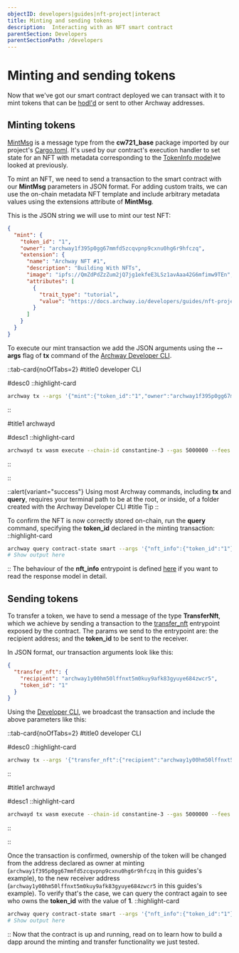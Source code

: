 ```yaml
---
objectID: developers|guides|nft-project|interact
title: Minting and sending tokens
description:  Interacting with an NFT smart contract
parentSection: Developers
parentSectionPath: /developers
---
```


# Minting and sending tokens

Now that we've got our smart contract deployed we can transact with it to mint tokens that can be <a href="https://academy.binance.com/en/glossary/hodl" target="_blank" >hodl'd</a> or sent to other Archway addresses.

## Minting tokens

<a href="https://github.com/CosmWasm/cw-nfts/blob/v0.9.3/contracts/cw721-base/src/msg.rs#L60-L72" target="_blank" >MintMsg</a> is a message type from the **cw721_base** package imported by our project's <a href="https://github.com/archway-network/archway-templates/blob/main/cw721/on-chain-metadata/Cargo.toml" target="_blank" >Cargo.toml</a>. It's used by our contract's execution handler to set state for an NFT with metadata corresponding to the <a href="https://github.com/CosmWasm/cw-nfts/blob/v0.9.3/contracts/cw721-base/src/state.rs#L91-L105" target="_blank" >TokenInfo model</a>we looked at previously.

To mint an NFT, we need to send a transaction to the smart contract with our **MintMsg** parameters in JSON format. For adding custom traits, we can use the on-chain metadata NFT template and include arbitrary metadata values using the extensions attribute of **MintMsg**.

This is the JSON string we will use to mint our test NFT:

```json
{
  "mint": {
    "token_id": "1",
    "owner": "archway1f395p0gg67mmfd5zcqvpnp9cxnu0hg6r9hfczq",
    "extension": {
      "name": "Archway NFT #1",
      "description": "Building With NFTs",
      "image": "ipfs://QmZdPdZzZum2jQ7jg1ekfeE3LSz1avAaa42G6mfimw9TEn",
      "attributes": [
        {
          "trait_type": "tutorial",
          "value": "https://docs.archway.io/developers/guides/nft-project/start"
        }
      ]
    }
  }
}
```

To execute our mint transaction we add the JSON arguments using the **--args** flag of **tx** command of the <a href="https://www.npmjs.com/package/@archwayhq/cli" target="_blank" >Archway Developer CLI</a>.

::tab-card{noOfTabs=2}
#title0
developer CLI

#desc0
::highlight-card

```bash
archway tx --args '{"mint":{"token_id":"1","owner":"archway1f395p0gg67mmfd5zcqvpnp9cxnu0hg6r9hfczq","extension":{"name":"Archway NFT #1","description":"Building With NFTs","image":"ipfs://QmZdPdZzZum2jQ7jg1ekfeE3LSz1avAaa42G6mfimw9TEn","attributes":[{"trait_type":"tutorial","value":"https://docs.archway.io/developers/guides/nft-project/start"}]}}}'
```

::

#title1
archwayd

#desc1
::highlight-card

```bash
archwayd tx wasm execute --chain-id constantine-3 --gas 5000000 --fees 8000aconst archway188u72zstacfq4uknszr0cqry8vn68ynrcfcee4xjlmk6v2vhewysnkr798  '{"mint":{"token_id":"1","owner":"archway1f395p0gg67mmfd5zcqvpnp9cxnu0hg6r9hfczq","extension":{"name":"Archway NFT #1","description":"Building With NFTs","image":"ipfs://QmZdPdZzZum2jQ7jg1ekfeE3LSz1avAaa42G6mfimw9TEn","attributes":[{"trait_type":"tutorial","value":"https://docs.archway.io/developers/guides/nft-project/start"}]}}}' --from my-wallet --node https://rpc.constantine.archway.tech:443
```

::

::








::alert{variant="success"}
Using most Archway commands, including **tx** and **query**, requires your terminal path to be at the root, or inside, of a folder created with the Archway Developer CLI
#title
Tip
::

To confirm the NFT is now correctly stored on-chain, run the **query** command, specifying the **token_id** declared in the minting transaction:
::highlight-card

```bash
archway query contract-state smart --args '{"nft_info":{"token_id":"1"}}'
# Show output here
```

::
The behaviour of the **nft_info** entrypoint is defined <a href="https://github.com/CosmWasm/cw-nfts/blob/v0.9.3/contracts/cw721-base/src/query.rs#L33-L39" target="_blank">here</a>  if you want to read the response model in detail.

## Sending tokens

To transfer a token, we have to send a message of the type **TransferNft**, which we achieve by sending a transaction to the <a href="https://github.com/CosmWasm/cw-nfts/blob/v0.9.3/contracts/cw721-base/src/execute.rs#L124-L139" target="_blank" >transfer_nft</a> entrypoint exposed by the contract. The params we send to the entrypoint are: the recipient address; and the **token_id** to be sent to the receiver.

In JSON format, our transaction arguments look like this:

```json
{
  "transfer_nft": {
    "recipient": "archway1y00hm50lffnxt5m0kuy9afk83gyuye684zwcr5",
    "token_id": "1"
  }
}
```

Using the <a href="https://www.npmjs.com/package/@archwayhq/cli" target="_blank" >Developer CLI</a>, we broadcast the transaction and include the above parameters like this:

::tab-card{noOfTabs=2}
#title0
developer CLI

#desc0
::highlight-card

```bash
archway tx --args '{"transfer_nft":{"recipient":"archway1y00hm50lffnxt5m0kuy9afk83gyuye684zwcr5","token_id":"1"}}'
```

::

#title1
archwayd

#desc1
::highlight-card

```bash
archwayd tx wasm execute --chain-id constantine-3 --gas 5000000 --fees 8000aconst archway19tj3m5rnspptlyjellxr7hqp9n7szym3wmgxs5g60guk64gpeaqq4r3h5c '{"transfer_nft":{"recipient":"archway1y00hm50lffnxt5m0kuy9afk83gyuye684zwcr5","token_id":"1"}}' --from my-wallet --node https://rpc.constantine.archway.tech:443
```

::

::








Once the transaction is confirmed, ownership of the token will be changed from the address declared as owner at minting (`archway1f395p0gg67mmfd5zcqvpnp9cxnu0hg6r9hfczq` in this guides's example), to the new receiver address (`archway1y00hm50lffnxt5m0kuy9afk83gyuye684zwcr5` in this guides's example). To verify that's the case, we can query the contract again to see who owns the **token_id** with the value of **1**.
::highlight-card

```bash
archway query contract-state smart --args '{"nft_info":{"token_id":"1"}}'
# Show output here
```

::
Now that the contract is up and running, read on to learn how to build a dapp around the minting and transfer functionality we just tested.
